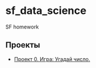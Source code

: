 # sf_data_science
SF homework

## Проекты

* [Проект 0. Игра: Угадай число.](https://github.com/olegovna-galina/sf_data_science/tree/main/project_0)
